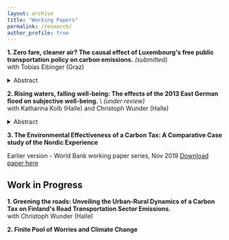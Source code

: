 ```yaml
---
layout: archive
title: "Working Papers"
permalink: /research/
author_profile: true
---
```



**1. Zero fare, cleaner air? The causal effect of Luxembourg's free public transportation policy on carbon emissions.** *(submitted)* \
with Tobias Eibinger (Graz)
<details>
<summary> Abstract</summary>

In March 2020, Luxembourg became the first country in the world to offer free transport across all modes of public transport. We leverage this unique quasi-experimental setting to evaluate whether Luxembourg's free public transport policy led to a reduction in carbon emissions from road transport. We use spatial data from the European Emission Database on Global Atmospheric Research to construct a panel of carbon emissions for NUTS 2 regions in the EU from 2016 to 2021. Given Luxembourg's unique characteristics among these regions, Difference-in-Differences and canonical Synthetic-Control methods are inadequate for finding a suitable counterfactual for Luxembourg. Instead, we employ the recently proposed Synthetic Difference-in-Differences method, which combines the advantages of both of these methods to create a synthetic comparison for Luxembourg. We estimate an average reduction in road transport emissions of 6.1% over the period 2020-2021 attributable to the policy. To ensure a causal interpretation, we consider Luxembourg's distinctive characteristics and account for the concurrent COVID-19 pandemic as well as other challenges to address potential threats to identification. In particular, we control for confounding factors such as changes in commuting and working-from-home patterns as well as low-emission engine technologies and fuel prices. Event study analyses and sensitivity checks support the robustness of our results.

</details>
<!--[working paper link](/files/lux_April2024.pdf)-->

**2. Rising waters, falling well-being: The effects of the 2013 East German flood on subjective well-being.** \ *(under review)* \
with Katharina Kolb (Halle) and Christoph Wunder (Halle)
<details>
<summary> Abstract</summary>
This paper employs a panel event study design to examine the causal effects of the 2013 flood disaster in East Germany on subjective well-being. We merge geo-spatial flood data with longitudinal data from the Socio-Economic Panel (SOEP) to identify individuals in affected municipalities. Our results show that those affected by the flood report a significant life satisfaction drop of 0.17 points on an 11-point scale, which is equivalent to a 2.5% fall from pre-flood levels, in the year after the flood. The effect is more severe in peripheral areas than in central areas, and for low-income individuals than for high-income individuals. However, the effect dissipates by 2015. Additionally, we observe a notable initial decrease in health satisfaction, followed by recovery, while financial satisfaction was largely unaffected. 

</details>

**3. The Environmental Effectiveness of a Carbon Tax: A Comparative Case study of the Nordic Experience** 

Earlier version - World Bank working paper series, Nov 2019
[Download paper here](https://openknowledge.worldbank.org/handle/10986/32746)



## Work in Progress

**1. Greening the roads: Unveiling the Urban-Rural Dynamics of a Carbon Tax on Finland's Road Transportation Sector Emissions.**\
with Christoph Wunder (Halle)

<!--This paper uses synthetic controls to investigate the environmental effectiveness of the carbon taxes introduced in the Nordic countries in the early 1990s.



<!--This paper investigates if directly experiencing a natural disaster affects an individual's concerns about climate change, in Germany.-->

**2. Finite Pool of Worries and Climate Change**
